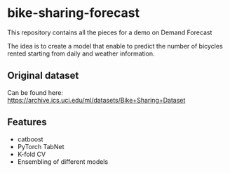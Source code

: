 # bike-sharing-forecast
This repository contains all the pieces for a demo on Demand Forecast

The idea is to create a model that enable to predict the number of bicycles rented starting from daily and weather information.

## Original dataset
Can be found here: https://archive.ics.uci.edu/ml/datasets/Bike+Sharing+Dataset

## Features
* catboost
* PyTorch TabNet
* K-fold CV
* Ensembling of different models
